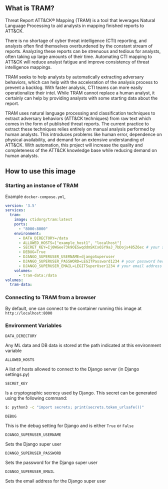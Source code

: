 ## What is TRAM?

Threat Report ATT&CK® Mapping (TRAM) is a tool that leverages Natural Language Processing to aid analysts in mapping finished reports to ATT&CK.

There is no shortage of cyber threat intelligence (CTI) reporting, and analysts often find themselves overburdened by the constant stream of reports. Analyzing these reports can be strenuous and tedious for analysts, often taking up large amounts of their time. Automating CTI mapping to ATT&CK will reduce analyst fatigue and improve consistency of threat intelligence mappings.

TRAM seeks to help analysts by automatically extracting adversary behaviors, which can help with the acceleration of the analysis process to prevent a backlog. With faster analysis, CTI teams can more easily operationalize their intel. While TRAM cannot replace a human analyst, it certainly can help by providing analysts with some starting data about the report.

TRAM uses natural language processing and classification techniques to extract adversary behaviors (ATT&CK techniques) from raw text which comes in the form of published threat reports. The current practice to extract these techniques relies entirely on manual analysis performed by human analysts.
This introduces problems like human error, dependence on physical availability, and demand for an extensive understanding of ATT&CK. With automation, this project will increase the quality and completeness of the ATT&CK knowledge base while reducing demand on human analysts.

## How to use this image

### Starting an instance of TRAM

Example `docker-compose.yml`,

```yaml
version: '3.5'
services:
  tram:
    image: ctidorg/tram:latest
    ports:
      - "8000:8000"
    environment:
      - DATA_DIRECTORY=/data
      - ALLOWED_HOSTS=["example_host1", "localhost"]
      - SECRET_KEY=Ij0WGee73k9OESwqddmSKCx6SY9aJ_7bDojs485Z6ec # your secret key here
      - DEBUG=True
      - DJANGO_SUPERUSER_USERNAME=djangoSuperuser
      - DJANGO_SUPERUSER_PASSWORD=LEGITPassword1234 # your password here
      - DJANGO_SUPERUSER_EMAIL=LEGITSuperUser1234 # your email address here
    volumes:
      - tram-data:/data
volumes:
  tram-data:
```

### Connecting to TRAM from a browser

By default, one can connect to the container running this image at `http://localhost:8000`

### Environment Variables

`DATA_DIRECTORY`

Any ML data and DB data is stored at the path indicated at this environment variable

`ALLOWED_HOSTS`

A list of hosts allowed to connect to the Django server (in Django settings.py)

`SECRET_KEY`

Is a cryptographic secrecy used by Django. This secret can be generated using the following command:

```bash
$: python3 -c "import secrets; print(secrets.token_urlsafe())"
```

`DEBUG`

This is the debug setting for Django and is either `True` or `False`

`DJANGO_SUPERUSER_USERNAME`

Sets the Django super user

`DJANGO_SUPERUSER_PASSWORD`

Sets the password for the Django super user

`DJANGO_SUPERUSER_EMAIL`

Sets the email address for the Django super user
